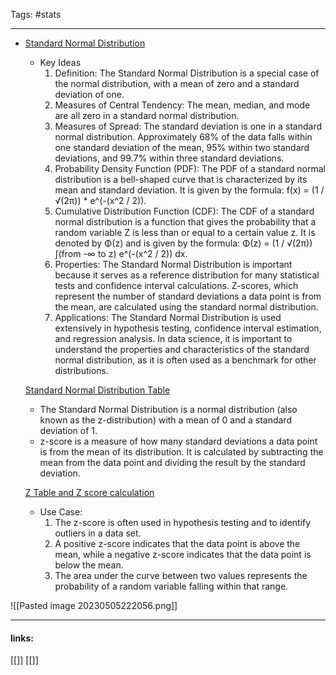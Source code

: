 
Tags: #stats 

------------------------------------------

- [Standard Normal Distribution](https://www.mathsisfun.com/data/standard-normal-distribution-table.html)
    - Key Ideas
        1. Definition: The Standard Normal Distribution is a special case of the normal distribution, with a mean of zero and a standard deviation of one.
        2. Measures of Central Tendency: The mean, median, and mode are all zero in a standard normal distribution.
        3. Measures of Spread: The standard deviation is one in a standard normal distribution. Approximately 68% of the data falls within one standard deviation of the mean, 95% within two standard deviations, and 99.7% within three standard deviations.
        4. Probability Density Function (PDF): The PDF of a standard normal distribution is a bell-shaped curve that is characterized by its mean and standard deviation. It is given by the formula: f(x) = (1 / √(2π)) * e^(-(x^2 / 2)).
        5. Cumulative Distribution Function (CDF): The CDF of a standard normal distribution is a function that gives the probability that a random variable Z is less than or equal to a certain value z. It is denoted by Φ(z) and is given by the formula: Φ(z) = (1 / √(2π)) ∫(from -∞ to z) e^(-(x^2 / 2)) dx.
        6. Properties: The Standard Normal Distribution is important because it serves as a reference distribution for many statistical tests and confidence interval calculations. Z-scores, which represent the number of standard deviations a data point is from the mean, are calculated using the standard normal distribution.
        7. Applications: The Standard Normal Distribution is used extensively in hypothesis testing, confidence interval estimation, and regression analysis. In data science, it is important to understand the properties and characteristics of the standard normal distribution, as it is often used as a benchmark for other distributions.
    
    [Standard Normal Distribution Table](https://www.mathsisfun.com/data/standard-normal-distribution-table.html)
    
    - The Standard Normal Distribution is a normal distribution (also known as the z-distribution) with a mean of 0 and a standard deviation of 1.
    - z-score is a measure of how many standard deviations a data point is from the mean of its distribution. It is calculated by subtracting the mean from the data point and dividing the result by the standard deviation.
    
    [Z Table and Z score calculation](https://www.z-table.com/)
    
    - Use Case:
        1. The z-score is often used in hypothesis testing and to identify outliers in a data set. 
        2. A positive z-score indicates that the data point is above the mean, while a negative z-score indicates that the data point is below the mean.
        3. The area under the curve between two values represents the probability of a random variable falling within that range.
    
![[Pasted image 20230505222056.png]]    


---------------------
#### links:
[[]]
[[]]